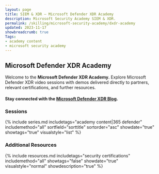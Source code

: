 ```yaml
---
layout: page
title: SIEM & XDR — Microsoft Defender XDR Academy
description: Microsoft Security Academy SIEM & XDR.
permalink: /skilling/microsoft-security-academy/dxdr-academy
updated: 2023-11-17
showbreadcrumb: true
Tags:
- academy content
- microsoft security academy
---
```


## Microsoft Defender XDR Academy
Welcome to the **Microsoft Defender XDR Academy.** Explore Microsoft Defender XDR video sessions with demos delivered directly to partners, relevant certifications, and further resources.

#### Stay connected with the [Microsoft Defender XDR Blog](https://techcommunity.microsoft.com/t5/microsoft-defender-xdr-blog/bg-p/MicrosoftThreatProtectionBlog).

### Sessions
{% include series.md 
    includetags="academy content|365 defender" includemethod="all" 
    sortfield="sorttitle" sortorder="asc" showdate="true" showtags="true" 
    visualstyle="list" 
%}

### Additional Resources
{% include resources.md 
    includetags="security certifications"
    includemethod="all" 
    showtags="false" 
    showdate="true" 
    visualstyle="normal" 
    showdescription="true"
%}